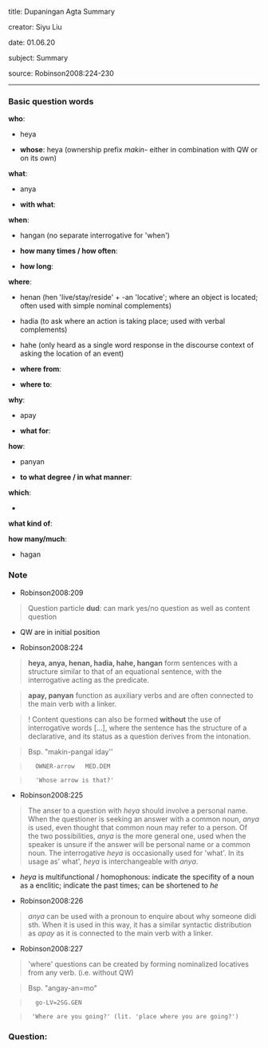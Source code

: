 
title: Dupaningan Agta Summary

creator: Siyu Liu

date: 01.06.20

subject: Summary

source: Robinson2008:224-230

----

### Basic question words

**who**: 

 - heya
 
 - **whose**: heya (ownership prefix *makin-* either in combination with QW or on its own)
 
**what**: 

 - anya
 
 - **with what**: 
 
**when**: 

 - hangan (no separate interrogative for 'when')
 
 - **how many times / how often**:	
 
 - **how long**: 	
 
**where**: 

 - henan (hen 'live/stay/reside' + -an 'locative'; where an object is located; often used with simple nominal complements)
 
 - hadia (to ask where an action is taking place; used with verbal complements)
  
 - hahe (only heard as a single word response in the discourse context of asking the location of an event)
  
 - **where from**: 
 
 - **where to**: 
 
**why**: 

 - apay
 
 - **what for**:

**how**: 

 - panyan
 
 - **to what degree / in what manner**: 
  
**which**: 

 - 
  
**what kind of**: 

**how many/much**: 
 
 - hagan


### Note

- Robinson2008:209

> Question particle **dud**: can mark yes/no question as well as content question

- QW are in initial position

- Robinson2008:224

> **heya, anya, henan, hadia, hahe, hangan** form sentences with a structure similar to that of an equational sentence, with the interrogative acting as the predicate.

> **apay, panyan** function as auxiliary verbs and are often connected to the main verb with a linker.

> ! Content questions can also be formed **without** the use of interrogative words [...], where the sentence has the structure of a declarative, and its status as a question derives from the intonation.

> Bsp. "makin-pangal iday''

>       OWNER-arrow   MED.DEM

>       'Whose arrow is that?'

- Robinson2008:225

> The anser to a question with *heya* should involve a personal name. When the questioner is seeking an answer with a common noun, *anya* is used, even thought that common noun may refer to a person. Of the two possibilities, *anya* is the more general one, used when the speaker is unsure if the answer will be personal name or a common noun. The interrogative *heya* is occasionally used for 'what'. In its usage as' what', *heya* is interchangeable with *anya*.

- *heya* is multifunctional / homophonous: indicate the specifity of a noun as a enclitic; indicate the past times; can be shortened to *he*

- Robinson2008:226

> *anya* can be used with a pronoun to enquire about why someone didi sth. When it is used in this way, it has a similar syntactic distribution as *apay* as it is connected to the main verb with a linker.

- Robinson2008:227

> 'where' questions can be created by forming nominalized locatives from any verb. (i.e. without QW)

> Bsp. "angay-an=mo"

>       go-LV=2SG.GEN

>      'Where are you going?' (lit. 'place where you are going?')

### Question:

